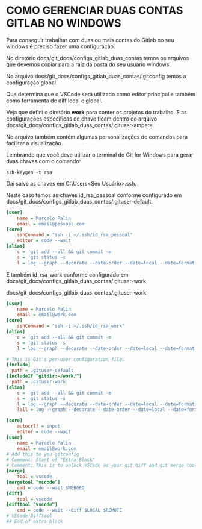 # COMO GERENCIAR DUAS CONTAS GITLAB NO WINDOWS

Para conseguir trabalhar com duas ou mais contas do Gitlab no seu windows é preciso fazer uma configuração. 

No diretório docs/git_docs/configs_gitlab_duas_contas
temos os arquivos que devemos copiar para a raíz da pasta do seu usuário windows.

No arquivo docs/git_docs/configs_gitlab_duas_contas/.gitconfig temos a configuração global.

Que determina que o VSCode será utilizado como editor principal e também como ferramenta de diff local e global.

Veja que defini o diretório **work** para conter os projetos do trabalho. E as configurações específicas de chave ficam dentro do arquivo docs/git_docs/configs_gitlab_duas_contas/.gituser-ampere.

No arquivo também contém algumas personalizações de comandos para facilitar a visualização. 

Lembrando que você deve utilizar o terminal do Git for Windows para gerar
duas chaves com o comando:

```
ssh-keygen -t rsa
```

Daí salve as chaves em C:\Users\<Seu Usuário>\.ssh.

Neste caso temos as chaves id_rsa_pessoal conforme configurado
em docs/git_docs/configs_gitlab_duas_contas/.gituser-default:


```ini
[user]
	name = Marcelo Palin
	email = email@pessoal.com
[core]
	sshCommand = "ssh -i ~/.ssh/id_rsa_pessoal"
	editor = code --wait
[alias]
	c = !git add --all && git commit -m
	s = !git status -s 
	l = log --graph --decorate --date-order --date=local --date=format:'%y-%M-%d %H:%M:%S' --pretty=format:'%Cred%h%Creset -%C(yellow)%d%Creset %s %Cgreen(%cr) %Cgreen(%cd) %C(auto)%d %C(bold blue)<%an>%Creset'  --max-count=10 --abbrev-commit 
```

E também id_rsa_work conforme configurado em docs/git_docs/configs_gitlab_duas_contas/.gituser-work


docs/git_docs/configs_gitlab_duas_contas/.gituser-work
```ini
[user]
	name = Marcelo Palin
	email = email@work.com
[core]
	sshCommand = "ssh -i ~/.ssh/id_rsa_work"
[alias]
	c = !git add --all && git commit -m
	s = !git status -s 
	l = log --graph --decorate --date-order --date=local --date=format:'%y-%M-%d %H:%M:%S' --pretty=format:'%Cred%h%Creset -%C(yellow)%d%Creset %s %Cgreen(%cr) %Cgreen(%cd) %C(auto)%d %C(bold blue)<%an>%Creset'  --max-count=10 --abbrev-commit 
```


```ini
# This is Git's per-user configuration file.
[include]
  path = .gituser-default
[includeIf "gitdir:~/work/"]
  path = .gituser-work
[alias]
	c = !git add --all && git commit -m
	s = !git status -s 
	l = log --graph --decorate --date-order --date=local --date=format:'%y-%M-%d %H:%M:%S' --pretty=format:'%Cred%h%Creset -%C(yellow)%d%Creset %s %Cgreen(%cr) %Cgreen(%cd) %C(auto)%d %C(bold blue)<%an>%Creset'  --max-count=10 --abbrev-commit 
	lall = log --graph --decorate --date-order --date=local --date=format:'%y-%M-%d %H:%M:%S' --pretty=format:'%Cred%h%Creset -%C(yellow)%d%Creset %s %Cgreen(%cr) %Cgreen(%cd) %C(auto)%d %C(bold blue)<%an>%Creset' --abbrev-commit 

[core]
	autocrlf = input
	editor = code --wait
[user]
	name = Marcelo Palin
	email = email@work.com
# Add this to you gitconfig
# Comment: Start of "Extra Block"
# Comment: This is to unlock VSCode as your git diff and git merge tool
[merge]
    tool = vscode
[mergetool "vscode"]
    cmd = code --wait $MERGED
[diff]
    tool = vscode
[difftool "vscode"]
    cmd = code --wait --diff $LOCAL $REMOTE
# VSCode Difftool
## End of extra block
```

